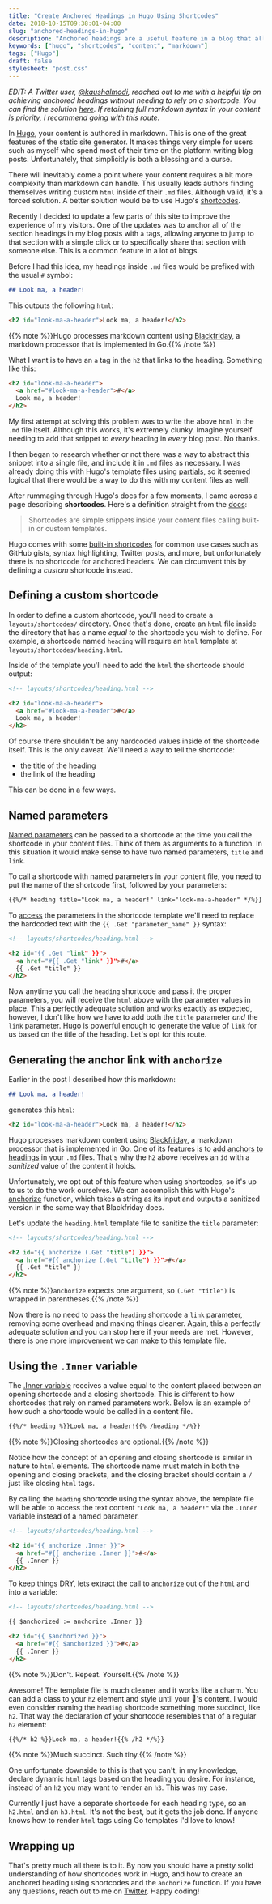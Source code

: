 ```yaml
---
title: "Create Anchored Headings in Hugo Using Shortcodes"
date: 2018-10-15T09:38:01-04:00
slug: "anchored-headings-in-hugo"
description: "Anchored headings are a useful feature in a blog that allows readers to jump to specific sections of the article or share that section with a friend. Unfortunately, this feature cannot be implemented in markdown without the use of Hugo's custom shortcodes."
keywords: ["hugo", "shortcodes", "content", "markdown"]
tags: ["Hugo"]
draft: false
stylesheet: "post.css"
---
```


_EDIT: A Twitter user, [@kaushalmodi](https://twitter.com/kaushalmodi), reached out to me with a helpful tip on achieving anchored headings without needing to rely on a shortcode. You can find the solution [here](https://discourse.gohugo.io/t/adding-anchor-next-to-headers/1726/9?u=kaushalmodi). If retaining full markdown syntax in your content is priority, I recommend going with this route._


In [Hugo](https://gohugo.io/), your content is authored in markdown. This is one of the great features of the static site generator. It makes things very simple for users such as myself who spend most of their time on the platform writing blog posts. Unfortunately, that simplicitly is both a blessing and a curse. 

There will inevitably come a point where your content requires a bit more complexity than markdown can handle. This usually leads authors finding themselves writing custom `html` inside of their `.md` files. Although valid, it's a forced solution. A better solution would be to use Hugo's [shortcodes](https://gohugo.io/content-management/shortcodes/).

Recently I decided to update a few parts of this site to improve the experience of my visitors. One of the updates was to anchor all of the section headings in my blog posts with `a` tags, allowing anyone to jump to that section with a simple click or to specifically share that section with someone else. This is a common feature in a lot of blogs. 

Before I had this idea, my headings inside `.md` files would be prefixed with the usual `#` symbol:

```md
## Look ma, a header! 
```

This outputs the following `html`:


```html
<h2 id="look-ma-a-header">Look ma, a header!</h2>
```

{{% note %}}Hugo processes markdown content using [Blackfriday](https://github.com/russross/blackfriday#sanitized-anchor-names), a markdown processor that is implemented in Go.{{% /note %}}

What I want is to have an `a` tag in the `h2` that links to the heading. Something like this:

```html
<h2 id="look-ma-a-header">
  <a href="#look-ma-a-header">#</a>
  Look ma, a header!
</h2>
```

My first attempt at solving this problem was to write the above `html` in the `.md` file itself. Although this works, it's extremely clunky. Imagine yourself needing to add that snippet to _every_ heading in _every_ blog post. No thanks. 

I then began to research whether or not there was a way to abstract this snippet into a single file, and include it in `.md` files as necessary. I was already doing this with Hugo's template files using [partials](https://gohugo.io/templates/partials/#readout), so it seemed logical that there would be a way to do this with my content files as well.

After rummaging through Hugo's docs for a few moments, I came across a page describing **shortcodes**. Here's a definition straight from the [docs](https://gohugo.io/content-management/shortcodes/):

> Shortcodes are simple snippets inside your content files calling built-in or custom templates.

Hugo comes with some [built-in shortcodes](https://gohugo.io/content-management/shortcodes/#use-hugo-s-built-in-shortcodes) for common use cases such as GitHub gists, syntax highlighting, Twitter posts, and more, but unfortunately there is no shortcode for anchored headers. We can circumvent this by defining a _custom_ shortcode instead. 

## Defining a custom shortcode

In order to define a custom shortcode, you'll need to create a `layouts/shortcodes/` directory. Once that's done, create an `html` file inside the directory that has a name _equal to_ the shortcode you wish to define. For example, a shortcode named `heading` will require an `html` template at `layouts/shortcodes/heading.html`. 

Inside of the template you'll need to add the `html` the shortcode should output:

```html
<!-- layouts/shortcodes/heading.html -->

<h2 id="look-ma-a-header">
  <a href="#look-ma-a-header">#</a>
  Look ma, a header!
</h2>
```

Of course there shouldn't be any hardcoded values inside of the shortcode itself. This is the only caveat. We'll need a way to tell the shortcode:

- the title of the heading
- the link of the heading 

This can be done in a few ways. 

## Named parameters

[Named parameters](https://gohugo.io/templates/shortcode-templates/#positional-vs-named-parameters) can be passed to a shortcode at the time you call the shortcode in your content files. Think of them as arguments to a function. In this situation it would make sense to have two named parameters, `title` and `link`.

To call a shortcode with named parameters in your content file, you need to put the name of the shortcode first, followed by your parameters:

```md
{{%/* heading title="Look ma, a header!" link="look-ma-a-header" */%}}
```

To [access](https://gohugo.io/templates/shortcode-templates/#access-parameters) the parameters in the shortcode template we'll need to replace the hardcoded text with the `{{ .Get "parameter_name" }}` syntax:

```html
<!-- layouts/shortcodes/heading.html -->

<h2 id="{{ .Get "link" }}">
  <a href="#{{ .Get "link" }}">#</a>
  {{ .Get "title" }}
</h2>
```

Now anytime you call the `heading` shortcode and pass it the proper parameters, you will receive the `html` above with the parameter values in place. This a perfectly adequate solution and works exactly as expected, however, I don't like how we have to add both the `title` parameter _and_ the `link` parameter. Hugo is powerful enough to generate the value of `link` for us based on the title of the heading. Let's opt for this route.

## Generating the anchor link with `anchorize`

Earlier in the post I described how this markdown: 

```md
## Look ma, a header!
```

generates this `html`:

```html
<h2 id="look-ma-a-header">Look ma, a header!</h2>
```

Hugo processes markdown content using [Blackfriday](https://github.com/russross/blackfriday#sanitized-anchor-names), a markdown processor that is implemented in Go. One of its features is to [add anchors to headings](https://github.com/russross/blackfriday#sanitized-anchor-names) in your `.md` files. That's why the `h2` above receives an `id` with a _sanitized_ value of the content it holds.

Unfortunately, we opt out of this feature when using shortcodes, so it's up to us to do the work ourselves. We can accomplish this with Hugo's [anchorize](https://gohugo.io/functions/anchorize/) function, which takes a string as its input and outputs a sanitized version in the same way that Blackfriday does. 

Let's update the `heading.html` template file to sanitize the `title` parameter:

```html
<!-- layouts/shortcodes/heading.html -->

<h2 id="{{ anchorize (.Get "title") }}">
  <a href="#{{ anchorize (.Get "title") }}">#</a>
  {{ .Get "title" }}
</h2>
```

{{% note %}}`anchorize` expects one argument, so `(.Get "title")` is wrapped in parentheses.{{% /note %}}

Now there is no need to pass the `heading` shortcode a `link` parameter, removing some overhead and making things cleaner. Again, this a perfectly adequate solution and you can stop here if your needs are met. However, there is one more improvement we can make to this template file.

## Using the `.Inner` variable

The [.Inner variable](https://gohugo.io/templates/shortcode-templates/#inner) receives a value equal to the content placed between an opening shortcode and a closing shortcode. This is different to how shortcodes that rely on named parameters work. Below is an example of how such a shortcode would be called in a content file.

```md
{{%/* heading %}}Look ma, a header!{{% /heading */%}}
```

{{% note %}}Closing shortcodes are optional.{{% /note %}}

Notice how the concept of an opening and closing shortcode is similar in nature to `html` elements. The shortcode name must match in both the opening and closing brackets, and the closing bracket should contain a `/` just like closing `html` tags.

By calling the `heading` shortcode using the syntax above, the template file will be able to access the text content `"Look ma, a header!"` via the `.Inner` variable instead of a named parameter.

```html
<!-- layouts/shortcodes/heading.html -->

<h2 id="{{ anchorize .Inner }}">
  <a href="#{{ anchorize .Inner }}">#</a>
  {{ .Inner }}
</h2>
```

To keep things DRY, lets extract the call to `anchorize` out of the `html` and into a variable:

```html
<!-- layouts/shortcodes/heading.html -->

{{ $anchorized := anchorize .Inner }}

<h2 id="{{ $anchorized }}">
  <a href="#{{ $anchorized }}">#</a>
  {{ .Inner }}
</h2>
```

{{% note %}}Don't. Repeat. Yourself.{{% /note %}}

Awesome! The template file is much cleaner and it works like a charm. You can add a class to your `h2` element and style until your 💜's content. I would even consider naming the `heading` shortcode something more succinct, like `h2`. That way the declaration of your shortcode resembles that of a regular `h2` element:

```md
{{%/* h2 %}}Look ma, a header!{{% /h2 */%}}
```

{{% note %}}Much succinct. Such tiny.{{% /note %}}

One unfortunate downside to this is that you can't, in my knowledge, declare dynamic `html` tags based on the heading you desire. For instance, instead of an `h2` you may want to render an `h3`. This was my case. 

Currently I just have a separate shortcode for each heading type, so an `h2.html` and an `h3.html`. It's not the best, but it gets the job done. If anyone knows how to render `html` tags using Go templates I'd love to know!

## Wrapping up

That's pretty much all there is to it. By now you should have a pretty solid understanding of how shortcodes work in Hugo, and how to create an anchored heading using shortcodes and the `anchorize` function. If you have any questions, reach out to me on [Twitter](https://twitter.com/jakewies). Happy coding!






